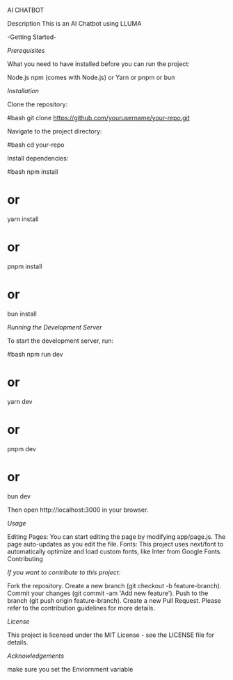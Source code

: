 AI CHATBOT

Description
This is an AI Chatbot using LLUMA

-Getting Started-

*Prerequisites*

What you need to have installed before you can run the project:

Node.js 
npm (comes with Node.js) or Yarn or pnpm or bun

*Installation*

Clone the repository:

#bash
git clone https://github.com/yourusername/your-repo.git

Navigate to the project directory:

#bash
cd your-repo

Install dependencies:

#bash
npm install
# or
yarn install
# or
pnpm install
# or
bun install

*Running the Development Server*

To start the development server, run:

#bash
npm run dev
# or
yarn dev
# or
pnpm dev
# or
bun dev

Then open http://localhost:3000 in your browser.

*Usage*

Editing Pages: You can start editing the page by modifying app/page.js. The page auto-updates as you edit the file.
Fonts: This project uses next/font to automatically optimize and load custom fonts, like Inter from Google Fonts.
Contributing

*If you want to contribute to this project:*

Fork the repository.
Create a new branch (git checkout -b feature-branch).
Commit your changes (git commit -am 'Add new feature').
Push to the branch (git push origin feature-branch).
Create a new Pull Request.
Please refer to the contribution guidelines for more details.

*License*

This project is licensed under the MIT License - see the LICENSE file for details.

*Acknowledgements*

make sure you set the Enviornment variable
